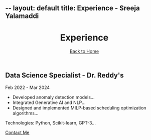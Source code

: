 --
layout: default
title: Experience - Sreeja Yalamaddi
---

<header>
  <h1>Experience</h1>
  <a href="{{ site.baseurl }}/index.html">Back to Home</a>
</header>

<section>
  <div class="experience">
    <h2>Data Science Specialist - Dr. Reddy's</h2>
    <p>Feb 2022 - Mar 2024</p>
    <ul>
      <li>Developed anomaly detection models...</li>
      <li>Integrated Generative AI and NLP...</li>
      <li>Designed and implemented MILP-based scheduling optimization algorithms...</li>
    </ul>
    <p>Technologies: Python, Scikit-learn, GPT-3...</p>
  </div>

  <!-- Add more experience entries -->
</section>

<footer>
  <p><a href="{{ site.baseurl }}/contact.html">Contact Me</a></p>
</footer>
